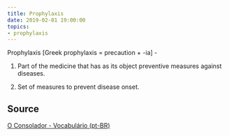 ```yaml
---
title: Prophylaxis
date: 2019-02-01 19:00:00
topics:
- prophylaxis 
---
```


Prophylaxis [Greek prophylaxis = precaution + -ia] - 

1. Part of the medicine that has as its object preventive measures against
   diseases. 

2. Set of measures to prevent disease onset.

## Source
[O Consolador - Vocabulário (pt-BR)](http://www.oconsolador.com.br/linkfixo/vocabulario/principal.html)
